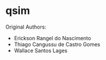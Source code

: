 qsim
====

Original Authors:

- Erickson Rangel do Nascimento
- Thiago Cangussu de Castro Gomes
- Wallace Santos Lages
